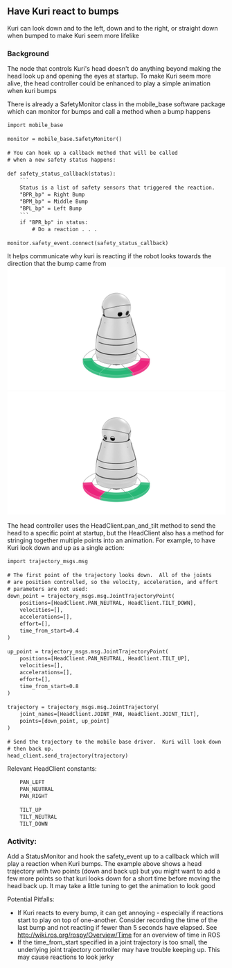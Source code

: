 ## Have Kuri react to bumps

Kuri can look down and to the left, down and to the right, or straight down
when bumped to make Kuri seem more lifelike

### Background

The node that controls Kuri's head doesn't do anything beyond making the head
look up and opening the eyes at startup.  To make Kuri seem more alive, the
head controller could be enhanced to play a simple animation when kuri bumps

There is already a SafetyMonitor class in the mobile_base software package 
which can monitor for bumps and call a method when a bump happens

```
import mobile_base

monitor = mobile_base.SafetyMonitor()

# You can hook up a callback method that will be called
# when a new safety status happens:

def safety_status_callback(status):
    ```
    Status is a list of safety sensors that triggered the reaction.
    "BPR_bp" = Right Bump
    "BPM_bp" = Middle Bump
    "BPL_bp" = Left Bump
    ```
    if "BPR_bp" in status:
        # Do a reaction . . .

monitor.safety_event.connect(safety_status_callback)
```
It helps communicate why kuri is reacting if the robot looks towards the
direction that the bump came from
![left bump](Left-Bump.png)
![right bump](Right-Bump.png)

The head controller uses the HeadClient.pan_and_tilt method to send
the head to a specific point at startup, but the HeadClient also has
a method for stringing together multiple points into an animation.  For 
example, to have Kuri look down and up as a single action:

```
import trajectory_msgs.msg

# The first point of the trajectory looks down.  All of the joints
# are position controlled, so the velocity, acceleration, and effort
# parameters are not used:
down_point = trajectory_msgs.msg.JointTrajectoryPoint(
    positions=[HeadClient.PAN_NEUTRAL, HeadClient.TILT_DOWN],
    velocities=[],
    accelerations=[],
    effort=[],
    time_from_start=0.4
)

up_point = trajectory_msgs.msg.JointTrajectoryPoint(
    positions=[HeadClient.PAN_NEUTRAL, HeadClient.TILT_UP],
    velocities=[],
    accelerations=[],
    effort=[],
    time_from_start=0.8
)

trajectory = trajectory_msgs.msg.JointTrajectory(
    joint_names=[HeadClient.JOINT_PAN, HeadClient.JOINT_TILT],
    points=[down_point, up_point]
)

# Send the trajectory to the mobile base driver.  Kuri will look down
# then back up.
head_client.send_trajectory(trajectory)
```

Relevant HeadClient constants:
```
    PAN_LEFT
    PAN_NEUTRAL
    PAN_RIGHT

    TILT_UP
    TILT_NEUTRAL
    TILT_DOWN
```

### Activity:

Add a StatusMonitor and hook the safety_event up to a callback which will
play a reaction when Kuri bumps.  The example above shows a head trajectory
with two points (down and back up) but you might want to add a few more points
so that kuri looks down for a short time before moving the head back up.  It
may take a little tuning to get the animation to look good

Potential Pitfalls:
  - If Kuri reacts to every bump, it can get annoying - especially if
reactions start to play on top of one-another.  Consider recording the time
of the last bump and not reacting if fewer than 5 seconds have elapsed.  See 
http://wiki.ros.org/rospy/Overview/Time for an overview of time in ROS
  - If the time_from_start specified in a joint trajectory is too small, the
underlying joint trajectory controller may have trouble keeping up.  This may
cause reactions to look jerky
